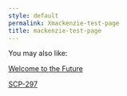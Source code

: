 ```yaml
---
style: default
permalink: Xmackenzie-test-page
title: mackenzie-test-page
---
```

You may also like:

[Welcome to the Future](http://scp-wiki.net/welcome-to-the-future)

[SCP-297](http://scp-wiki.net/scp-297)
